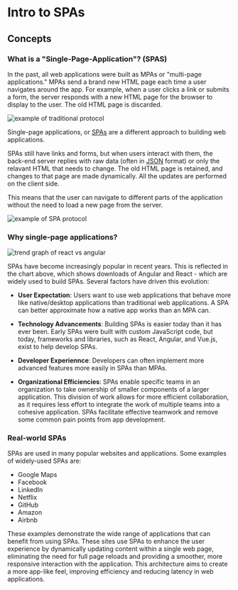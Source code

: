 # Intro to SPAs

## Concepts
### What is a "Single-Page-Application"? (SPAS)
In the past, all web applications were built as MPAs or "multi-page applications." MPAs send a brand new HTML page each time a user navigates around the app. For example, when a user clicks a link or submits a form, the server responds with a new HTML page for the browser to display to the user. The old HTML page is discarded. 

![example of traditional protocol](https://pages.git.generalassemb.ly/modular-curriculum-all-courses/intro-to-spas/concepts/assets/twa.png)

Single-page applications, or [SPAs](https://developer.mozilla.org/en-US/docs/Glossary/SPA) are a different approach to building web applications. 

SPAs still have links and forms, but when users interact with them, the back-end server replies with raw data (often in [JSON](https://developer.mozilla.org/en-US/docs/Learn/JavaScript/Objects/JSON) format) or only the relavant HTML that needs to change. The old HTML page is retained, and changes to that page are made dynamically. All the updates are performed on the client side.

This means that the user can navigate to different parts of the application without the need to load a new page from the server. 

![example of SPA protocol](https://pages.git.generalassemb.ly/modular-curriculum-all-courses/intro-to-spas/concepts/assets/spa.png)

### Why single-page applications?

![trend graph of react vs angular](https://pages.git.generalassemb.ly/modular-curriculum-all-courses/intro-to-spas/concepts/assets/react-angular-npm.png)

SPAs have become increasingly popular in recent years. This is reflected in the chart above, which shows downloads of Angular and React - which are widely used to build SPAs. Several factors have driven this evolution:

* **User Expectation**: Users want to use web applications that behave more like native/desktop applications than traditional web applications. A SPA can better approximate how a native app works than an MPA can. 

* **Technology Advancements**: Building SPAs is easier today than it has ever been. Early SPAs were built with custom JavaScript code, but today, frameworks and libraries, such as React, Angular, and Vue.js, exist to help develop SPAs. 

* **Developer Experiennce**: Developers can often implement more advanced features more easily in SPAs than MPAs. 

* **Organizational Efficiencies**: SPAs enable specific teams in an organization to take ownership of smaller components of a larger application. This division of work allows for more efficient collaboration, as it requires less effort to integrate the work of multiple teams into a cohesive application. SPAs facilitate effective teamwork and remove some common pain points from app development. 

### Real-world SPAs

SPAs are used in many popular websites and applications. Some examples of widely-used SPAs are:

* Google Maps
* Facebook
* LinkedIn
* Netflix
* GitHub
* Amazon
* Airbnb

These examples demonstrate the wide range of applications that can benefit from using SPAs. These sites use SPAs to enhance the user experience by dynamically updating content within a single web page, eliminating the need for full page reloads and providing a smoother, more responsive interaction with the application. This architecture aims to create a more app-like feel, improving efficiency and reducing latency in web applications. 
